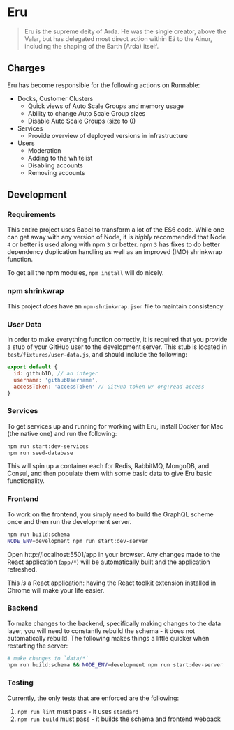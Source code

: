 # Eru

> Eru is the supreme deity of Arda. He was the single creator, above the Valar, but has delegated most direct action within Eä to the Ainur, including the shaping of the Earth (Arda) itself.


## Charges

Eru has become responsible for the following actions on Runnable:

* Docks, Customer Clusters
  * Quick views of Auto Scale Groups and memory usage
  * Ability to change Auto Scale Group sizes
  * Disable Auto Scale Groups (size to 0)
* Services
  * Provide overview of deployed versions in infrastructure
* Users
  * Moderation
  * Adding to the whitelist
  * Disabling accounts
  * Removing accounts

## Development

### Requirements

This entire project uses Babel to transform a lot of the ES6 code. While one can get away with any version of Node, it is _highly_ recommended that Node `4` or better is used along with npm `3` or better. npm `3` has fixes to do better dependency duplication handling as well as an improved (IMO) shrinkwrap function.

To get all the npm modules, `npm install` will do nicely.

### npm shrinkwrap

This project _does_ have an `npm-shrinkwrap.json` file to maintain consistency

### User Data

In order to make everything function correctly, it is required that you provide a stub of your GitHub user to the development server. This stub is located in `test/fixtures/user-data.js`, and should include the following:

```javascript
export default {
  id: githubID, // an integer
  username: 'githubUsername',
  accessToken: 'accessToken' // GitHub token w/ org:read access
}
```

### Services

To get services up and running for working with Eru, install Docker for Mac (the native one) and run the following:

```bash
npm run start:dev-services
npm run seed-database
```

This will spin up a container each for Redis, RabbitMQ, MongoDB, and Consul, and then populate them with some basic data to give Eru basic functionality.

### Frontend

To work on the frontend, you simply need to build the GraphQL scheme once and then run the development server.

```bash
npm run build:schema
NODE_ENV=development npm run start:dev-server
```

Open http://localhost:5501/app in your browser. Any changes made to the React application (`app/*`) will be automatically built and the application refreshed.

This _is_ a React application: having the React toolkit extension installed in Chrome will make your life easier.

### Backend

To make changes to the backend, specifically making changes to the data layer, you will need to constantly rebuild the schema - it does not automatically rebuild. The following makes things a little quicker when restarting the server:

```bash
# make changes to `data/*`
npm run build:schema && NODE_ENV=development npm run start:dev-server
```

### Testing

Currently, the only tests that are enforced are the following:

1. `npm run lint` must pass - it uses `standard`
1. `npm run build` must pass - it builds the schema and frontend webpack

